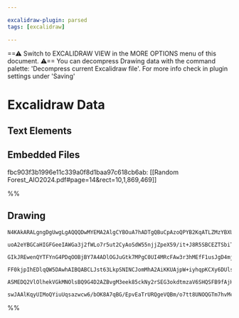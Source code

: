 ```yaml
---

excalidraw-plugin: parsed
tags: [excalidraw]

---
```

==⚠  Switch to EXCALIDRAW VIEW in the MORE OPTIONS menu of this document. ⚠== You can decompress Drawing data with the command palette: 'Decompress current Excalidraw file'. For more info check in plugin settings under 'Saving'


# Excalidraw Data
## Text Elements
## Embedded Files
fbc903f3b1996e11c339a0f8d1baa97c618cb6ab: [[Random Forest_AIO2024.pdf#page=14&rect=10,1,869,469]]

%%
## Drawing
```compressed-json
N4KAkARALgngDgUwgLgAQQQDwMYEMA2AlgCYBOuA7hADTgQBuCpAzoQPYB2KqATLZMzYBXUtiRoIACyhQ4zZAHoFAc0JRJQgEYA6bGwC2CgF7N6hbEcK4OCtptbErHALRY8RMpWdx8Q1TdIEfARcZgRmBShcZQUebQBWbR4aOiCEfQQOKGZuAG1wMFAwYogSbggAcQAxAAUADgAzAHkhAGUU4shYRHLCfWikfhLMbmcAZgBOMe0xgAYAdlmJurG6

uoA2eYBGCaHIGFGeeIAWGa3j2fWLo7r5ut2CyAoSdW55njjZpeX59/it+J8R5SBCEZTSbiTaZjdb/dY8LZbMZjE57CDWZTBbizNHMKCkNgAawQAGE2Pg2KRygBiL502YdEqaXDYQnKAlCDjEMkUqkSfHWZhwXCBLKMyANQj4fCtWBYiSSFkaQLiiB4gnEgDqL0k3C2uPxRIQspg8vQgg8qo54I44RyaH1wLYwuwagODq+aI5XNtzHtqA4QmluIQC

GIkJREwenQYTFYnG4PDqOOBjBY7A4ADlOGJuGtk7MPgC0UI4MRcFAw3r3hMEfF1usJgD4mjCMwACJpSvhtANAhhNHs4RwACSxH9uQAumjNMIuQBRYIZLIT6fAogcQncQPB9dsVlV3v9hBoyXBMflBqabATWZjBpjTQ7CbrBCI7DIia4WYNOrELbMrgEzzNg6xbHU2CaOsuCaKqzDuOIqD5J0YCOihWyPGuMaEFyWDlN+EAFAAvuAWHonAcCyhWiF

FF0kjpIhEDlqQW5DAwhAIBQABCLJst63LkpSNINCJomMhA2AiKKUAjpW+iyhqpKCXy6DUlsb4aeJkmkNJsnpDxrJDpyAm8uUAocEKIqZFAWlSdZen6FUUoynKjEWmUbHabpckKUa2rEK8aBAiUXn2T5hrEiaZpquSHkFBJdlZA5ABKwg2naeqeYlMlyU0LpunqnrxaFSVyVUnBQFUuD6FK7qoC2xXZQ55VZK0hBGIhPApiFTVyQAKlgUAAIJEMoX

ASMEDQ2VlOlhekVGkMNOlsBQ9G4D2AZBvgM3eek85ckNy2rSEG3okdtmzaV6SHQSFB9fAjH8eJ8EEtKAAa3DxGsCSAlsPDXGMxxjPMDUlC95L4AAmpC8QTAkTbHE2ja1uBINsUYbAGNwtGQPQBBCIhGHFERO1zfoqXGb6/oQE9bHsiQbUdYm3WQPTxCyggcCfXTpAkAAsmwxAIPtMHBBtfb4AO8VszyQloDjEBceSp2kMozIABQIvM1C8Fs2u6/r

swJAAlKqyUIMoQYiuUqsazwcw6/bOK8A7qBG/EpvEaTrURQgeVQBm/o7tt8UNOQGTm7hvMcMo2PApkouHqg+IE2i2BEFzaApyewIcNViHZ2iwhQBuBekATXvxXYABWCDYNkrR53AAtCyLmhi9wEtSyULIB4wfWY/gccxt0blpPXGaqpJeIGPdPRoMHaIUge4vHkvoTDRP/eD9uW3EeAJN0Ge4TYyRRFAA===
```
%%
